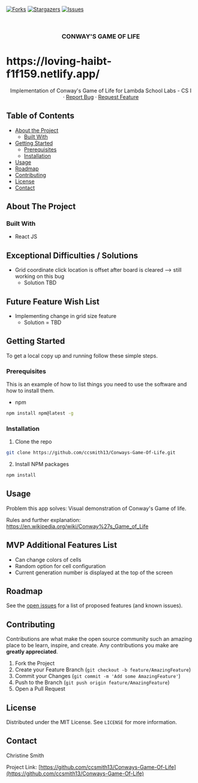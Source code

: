 <!-- PROJECT SHIELDS -->
<!--
*** I'm using markdown "reference style" links for readability.
*** Reference links are enclosed in brackets [ ] instead of parentheses ( ).
*** See the bottom of this document for the declaration of the reference variables
*** for contributors-url, forks-url, etc. This is an optional, concise syntax you may use.
*** https://www.markdownguide.org/basic-syntax/#reference-style-links
-->
[![Forks][forks-shield]][forks-url]
[![Stargazers][stars-shield]][stars-url]
[![Issues][issues-shield]][issues-url]



<!-- PROJECT LOGO -->
<br />
<p align="center">
  <a href="https://github.com/ccsmith13/Conways-Game-Of-Life">
  </a>

  <h3 align="center">CONWAY'S GAME OF LIFE</h3>
  
  <h1>https://loving-haibt-f1f159.netlify.app/</h1>

  <p align="center">
    Implementation of Conway's Game of Life for Lambda School Labs - CS I 
    <br />
    ·
    <a href="https://github.com/ccsmith13/Conways-Game-Of-Life/issues">Report Bug</a>
    ·
    <a href="https://github.com/ccsmith13/Conways-Game-Of-Life/issues">Request Feature</a>
  </p>
</p>



<!-- TABLE OF CONTENTS -->
## Table of Contents

* [About the Project](#about-the-project)
  * [Built With](#built-with)
* [Getting Started](#getting-started)
  * [Prerequisites](#prerequisites)
  * [Installation](#installation)
* [Usage](#usage)
* [Roadmap](#roadmap)
* [Contributing](#contributing)
* [License](#license)
* [Contact](#contact)


<!-- ABOUT THE PROJECT -->
## About The Project

### Built With

* React JS 

## Exceptional Difficulties / Solutions

* Grid coordinate click location is offset after board is cleared --> still working on this bug
    * Solution TBD

## Future Feature Wish List  

* Implementing change in grid size feature
    * Solution = TBD

<!-- GETTING STARTED -->
## Getting Started

To get a local copy up and running follow these simple steps.

### Prerequisites

This is an example of how to list things you need to use the software and how to install them.
* npm
```sh
npm install npm@latest -g
```

### Installation

1. Clone the repo
```sh
git clone https://github.com/ccsmith13/Conways-Game-Of-Life.git
```
2. Install NPM packages
```sh
npm install
```

<!-- USAGE EXAMPLES -->
## Usage

Problem this app solves: Visual demonstration of Conway's Game of life. 

Rules and further explanation: https://en.wikipedia.org/wiki/Conway%27s_Game_of_Life

## MVP Additional Features List
- Can change colors of cells
- Random option for cell configuration
- Current generation number is displayed at the top of the screen


<!-- ROADMAP -->
## Roadmap

See the [open issues](https://github.com/ccsmith13/Conways-Game-Of-Life/issues) for a list of proposed features (and known issues).

<!-- CONTRIBUTING -->
## Contributing

Contributions are what make the open source community such an amazing place to be learn, inspire, and create. Any contributions you make are **greatly appreciated**.

1. Fork the Project
2. Create your Feature Branch (`git checkout -b feature/AmazingFeature`)
3. Commit your Changes (`git commit -m 'Add some AmazingFeature'`)
4. Push to the Branch (`git push origin feature/AmazingFeature`)
5. Open a Pull Request

<!-- LICENSE -->
## License

Distributed under the MIT License. See `LICENSE` for more information.

<!-- CONTACT -->
## Contact

Christine Smith

Project Link: [https://github.com/ccsmith13/Conways-Game-Of-Life](https://github.com/ccsmith13/Conways-Game-Of-Life)


<!-- MARKDOWN LINKS & IMAGES -->
<!-- https://www.markdownguide.org/basic-syntax/#reference-style-links -->
[contributors-shield]: https://img.shields.io/github/contributors/github/ccsmith13/Conways-Game-Of-Life.svg?style=flat-square
[contributors-url]: https://github.com/ccsmith13/Conways-Game-Of-Life/graphs/contributors
[forks-shield]: https://img.shields.io/github/forks/ccsmith13/Conways-Game-Of-Life.svg?style=flat-square
[forks-url]: https://github.com/ccsmith13/Conways-Game-Of-Life/network/members
[stars-shield]: https://img.shields.io/github/stars/ccsmith13/Conways-Game-Of-Life.svg?style=flat-square
[stars-url]: https://github.com/ccsmith13/Conways-Game-Of-Life/stargazers
[issues-shield]: https://img.shields.io/github/issues/ccsmith13/Conways-Game-Of-Life.svg?style=flat-square
[issues-url]: https://github.com/ccsmith13/Conways-Game-Of-Life/issues
[linkedin-url]: https://linkedin.com/in/ccsmith1
